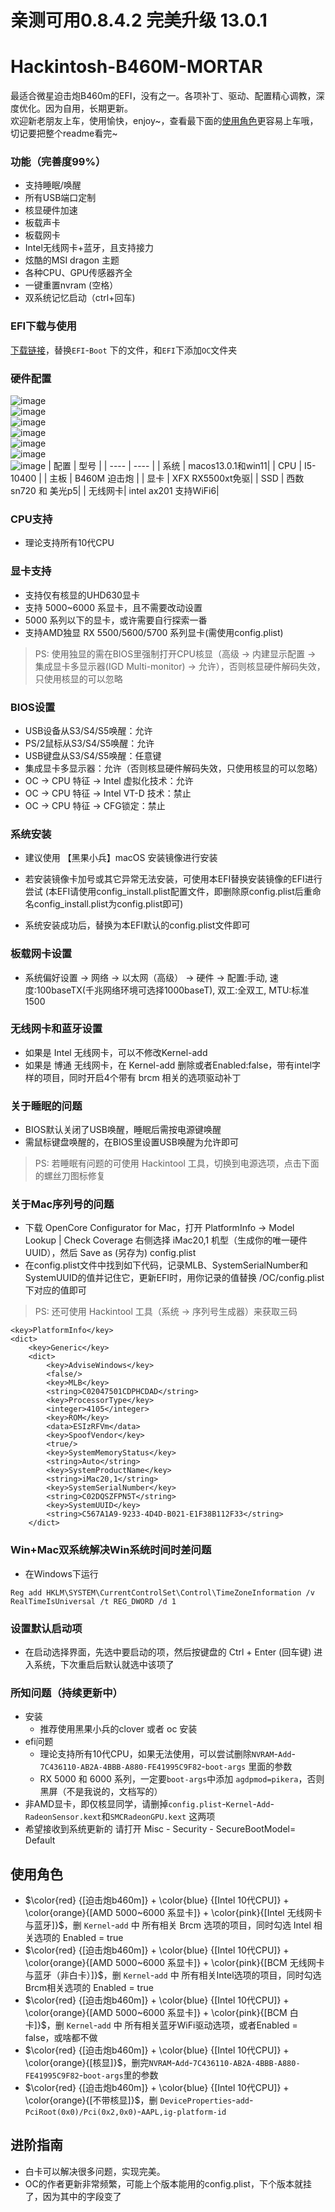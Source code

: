 # 亲测可用0.8.4.2 完美升级 13.0.1
# Hackintosh-B460M-MORTAR
最适合微星迫击炮B460m的EFI，没有之一。各项补丁、驱动、配置精心调教，深度优化。因为自用，长期更新。<br>
欢迎新老朋友上车，使用愉快，enjoy~，查看最下面的<a href="#use">使用角色</a>更容易上车哦，切记要把整个readme看完~

### 功能（完善度99%）
- 支持睡眠/唤醒
- 所有USB端口定制
- 核显硬件加速
- 板载声卡
- 板载网卡
- Intel无线网卡+蓝牙，且支持接力
- 炫酷的MSI dragon 主题
- 各种CPU、GPU传感器齐全
- 一键重置nvram (空格）
- 双系统记忆启动（ctrl+回车)

### EFI下载与使用
[下载链接](https://github.com/leggod/Hackintosh-B460M-MORTAR/releases)，替换`EFI`-`Boot` 下的文件，和`EFI`下添加`OC`文件夹

### 硬件配置
![image](https://user-images.githubusercontent.com/20152324/201505113-77ce05b7-3e8f-4f99-8153-778ef88c6b0c.png)
<br>
![image](./image/img1.png)
<br>![image](./image/img2.png)
<br>![image](./image/image.png)
<br>![image](./image/WeChat045e3e93ee4109efc663ca926c4e653c.png)
<br>![image](./image/WeChat8fd4b734aaef4213afad2a11a8aca56e.png)
<br>![image](./image/WeChat67f3376ebd896d2bbb6f5e4d4bbe937e.png)
|  配置   | 型号  |
|  ----  | ----  |
| 系统 | macos13.0.1和win11|
| CPU  | I5-10400 |
| 主板  | B460M 迫击炮 |
| 显卡 | XFX RX5500xt免驱|
| SSD | 西数sn720 和 美光p5|
| 无线网卡| intel ax201 支持WiFi6|

### CPU支持
- 理论支持所有10代CPU

### 显卡支持
- 支持仅有核显的UHD630显卡
- 支持 5000~6000 系显卡，且不需要改动设置
- 5000 系列以下的显卡，或许需要自行探索一番
- 支持AMD独显 RX 5500/5600/5700 系列显卡(需使用config.plist)
> PS: 使用独显的需在BIOS里强制打开CPU核显（高级 -> 内建显示配置 -> 集成显卡多显示器(IGD Multi-monitor) -> 允许），否则核显硬件解码失效，只使用核显的可以忽略


### BIOS设置

* USB设备从S3/S4/S5唤醒：允许
* PS/2鼠标从S3/S4/S5唤醒：允许
* USB键盘从S3/S4/S5唤醒：任意键
* 集成显卡多显示器：允许（否则核显硬件解码失效，只使用核显的可以忽略）
* OC -> CPU 特征 -> Intel 虚拟化技术：允许
* OC -> CPU 特征 -> Intel VT-D 技术：禁止
* OC -> CPU 特征 -> CFG锁定：禁止


### 系统安装
* 建议使用 【黑果小兵】macOS 安装镜像进行安装

* 若安装镜像卡加号或其它异常无法安装，可使用本EFI替换安装镜像的EFI进行尝试
(本EFI请使用config_install.plist配置文件，即删除原config.plist后重命名config_install.plist为config.plist即可)

* 系统安装成功后，替换为本EFI默认的config.plist文件即可


### 板载网卡设置
* 系统偏好设置 -> 网络 -> 以太网（高级） -> 硬件 -> 配置:手动, 速度:100baseTX(千兆网络环境可选择1000baseT), 双工:全双工, MTU:标准1500

### 无线网卡和蓝牙设置
* 如果是 Intel 无线网卡，可以不修改Kernel-add
* 如果是 博通 无线网卡，在 Kernel-add 删除或者Enabled:false，带有intel字样的项目，同时开启4个带有 brcm 相关的选项驱动补丁

### 关于睡眠的问题
* BIOS默认关闭了USB唤醒，睡眠后需按电源键唤醒
* 需鼠标键盘唤醒的，在BIOS里设置USB唤醒为允许即可
> PS: 若睡眠有问题的可使用 Hackintool 工具，切换到电源选项，点击下面的螺丝刀图标修复

### 关于Mac序列号的问题
* 下载 OpenCore Configurator for Mac，打开 PlatformInfo -> Model Lookup | Check Coverage 右侧选择 iMac20,1 机型（生成你的唯一硬件UUID），然后 Save as (另存为) config.plist
* 在config.plist文件中找到如下代码，记录MLB、SystemSerialNumber和SystemUUID的值并记住它，更新EFI时，用你记录的值替换 /OC/config.plist 下对应的值即可
> PS: 还可使用 Hackintool 工具（系统 -> 序列号生成器）来获取三码

```
<key>PlatformInfo</key>
<dict>
    <key>Generic</key>
    <dict>
        <key>AdviseWindows</key>
        <false/>
        <key>MLB</key>
        <string>C02047501CDPHCDAD</string>
        <key>ProcessorType</key>
        <integer>4105</integer>
        <key>ROM</key>
        <data>ESIzRFVm</data>
        <key>SpoofVendor</key>
        <true/>
        <key>SystemMemoryStatus</key>
        <string>Auto</string>
        <key>SystemProductName</key>
        <string>iMac20,1</string>
        <key>SystemSerialNumber</key>
        <string>C02DQSZFPN5T</string>
        <key>SystemUUID</key>
        <string>C567A1A9-9233-4D4D-B021-E1F38B112F33</string>
    </dict>
```

### Win+Mac双系统解决Win系统时间时差问题
* 在Windows下运行
```
Reg add HKLM\SYSTEM\CurrentControlSet\Control\TimeZoneInformation /v RealTimeIsUniversal /t REG_DWORD /d 1
```

### 设置默认启动项
* 在启动选择界面，先选中要启动的项，然后按键盘的 Ctrl + Enter (回车键) 进入系统，下次重启后默认就选中该项了

### 所知问题（持续更新中）
- 安装
    - 推荐使用黑果小兵的clover 或者 oc 安装
- efi问题
    - 理论支持所有10代CPU，如果无法使用，可以尝试删除`NVRAM`-`Add`-`7C436110-AB2A-4BBB-A880-FE41995C9F82`-`boot-args` 里面的参数
    - RX 5000 和 6000 系列，一定要`boot-args`中添加 `agdpmod=pikera`，否则黑屏（不是我说的，文档写的）
- 非AMD显卡，即仅核显同学，请删掉`config.plist`-`Kernel`-`Add`-`RadeonSensor.kext`和`SMCRadeonGPU.kext` 这两项
- 希望接收到系统更新的 请打开 Misc - Security - SecureBootModel= Default

## <a id="use">使用角色</a>
- $\color{red} {[迫击炮b460m]}  + \color{blue} {[Intel 10代CPU]} + \color{orange}{[AMD 5000~6000 系显卡]} + \color{pink}{[Intel 无线网卡与蓝牙]}$，删 `Kernel`-`add` 中 所有相关 Brcm 选项的项目，同时勾选 Intel 相关选项的 Enabled = true
- $\color{red} {[迫击炮b460m]} +  \color{blue} {[Intel 10代CPU]} + \color{orange}{[AMD 5000~6000 系显卡]} + \color{pink}{[BCM 无线网卡与蓝牙（非白卡）]}$，删 `Kernel`-`add` 中 所有相关Intel选项的项目，同时勾选Brcm相关选项的 Enabled = true
- $\color{red} {[迫击炮b460m]} +  \color{blue} {[Intel 10代CPU]} + \color{orange}{[AMD 5000~6000 系显卡]} + \color{pink}{[BCM 白卡]}$，删 `Kernel`-`add` 中 所有相关蓝牙WiFi驱动选项，或者Enabled = false，或啥都不做
- $\color{red} {[迫击炮b460m]} +  \color{blue} {[Intel 10代CPU]} + \color{orange}{[核显]}$，删完`NVRAM`-`Add`-`7C436110-AB2A-4BBB-A880-FE41995C9F82`-`boot-args`里的参数
- $\color{red} {[迫击炮b460m]} +  \color{blue} {[Intel 10代CPU]} + \color{orange}{[不带核显]}$，删 `DeviceProperties`-`add`-`PciRoot(0x0)/Pci(0x2,0x0)`-`AAPL,ig-platform-id`
## 进阶指南
- 白卡可以解决很多问题，实现完美。
- OC的作者更新非常频繁，可能上个版本能用的config.plist，下个版本就挂了，因为其中的字段变了

